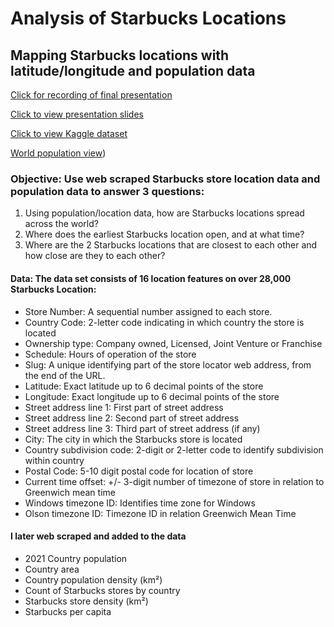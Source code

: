 # Analysis of Starbucks Locations 

## Mapping Starbucks locations with latitude/longitude and population data

[Click for recording of final presentation](https://ironhack.zoom.us/rec/play/z_KuzP88l79dzVBAtHaR-vPE4Xi4xUGUU-C3D948G81Z7jHR7GCBa8oip2yDNDrNwbnBrP9AWwVZ6sM9.WElypAcnuo2-6udI?startTime=1660305720000&_x_zm_rtaid=v-1r2qOaSt-VQG_GldUWIA.1660487182977.ee234b4949979eb90f4b2d2092f0085f&_x_zm_rhtaid=21)

[Click to view presentation slides](https://slides.com/hollydalton/deck-5b0977/fullscreen)

[Click to view Kaggle dataset](https://www.kaggle.com/datasets/kukuroo3/starbucks-locations-worldwide-2021-version)

[World population view](https://worldpopulationreview.com/countries))


### Objective: Use web scraped Starbucks store location data and population data to answer 3 questions:
1. Using population/location data, how are Starbucks locations spread across the world?
2. Where does the earliest Starbucks location open, and at what time?
3. Where are the 2 Starbucks locations that are closest to each other and how close are they to each other?


#### Data: The data set consists of 16 location features on over 28,000 Starbucks Location:

- Store Number: A sequential number assigned to each store.
- Country Code: 2-letter code indicating in which country the store is located 
- Ownership type: Company owned, Licensed, Joint Venture or Franchise
- Schedule: Hours of operation of the store
- Slug: A unique identifying part of the store locator web address, from the end of the URL.
- Latitude: Exact latitude up to 6 decimal points of the store
- Longitude: Exact longitude up to 6 decimal points of the store
- Street address line 1: First part of street address
- Street address line 2: Second part of street address
- Street address line 3: Third part of street address (if any)
- City: The city in which the Starbucks store is located
- Country subdivision code: 2-digit or 2-letter code to identify subdivision within country
- Postal Code: 5-10 digit postal code for location of store
- Current time offset: +/- 3-digit number of timezone of store in relation to Greenwich mean time 
- Windows timezone ID: Identifies time zone for Windows 
- Olson timezone ID: Timezone ID in relation Greenwich Mean Time 

#### I later web scraped and added to the data
- 2021 Country population
- Country area
- Country population density (km²)
- Count of Starbucks stores by country
- Starbucks store density (km²)
- Starbucks per capita
